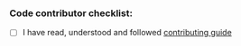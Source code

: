 ### Code contributor checklist:
* [ ] I have read, understood and followed [contributing guide](https://github.com/subspace/subspace/blob/main/CONTRIBUTING.md)
